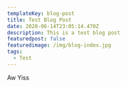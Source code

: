 ```yaml
---
templateKey: blog-post
title: Test Blog Post
date: 2020-06-14T23:05:14.470Z
description: This is a test blog post
featuredpost: false
featuredimage: /img/blog-index.jpg
tags:
  - Test
---
```

Aw Yiss